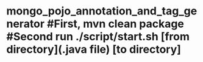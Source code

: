 # mongo_pojo_annotation_and_tag_generator #First, mvn clean package #Second run ./script/start.sh [from directory](.java file) [to directory]

